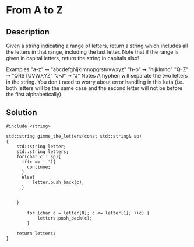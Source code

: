 # From A to Z

## Description
Given a string indicating a range of letters, return a string which includes all the letters in that range, including the last letter.
Note that if the range is given in capital letters, return the string in capitals also!

Examples
"a-z" ➞ "abcdefghijklmnopqrstuvwxyz"
"h-o" ➞ "hijklmno"
"Q-Z" ➞ "QRSTUVWXYZ"
"J-J" ➞ "J"
Notes
A hyphen will separate the two letters in the string.
You don't need to worry about error handling in this kata (i.e. both letters will be the same case and the second letter will not be before the first alphabetically).

## Solution
    #include <string>
    
    std::string gimme_the_letters(const std::string& sp)
    {
        std::string letter;
        std::string letters;
        for(char c : sp){
          if(c == '-'){
            continue;
          }
          else{
              letter.push_back(c);
          }
    
          
        }
      
            for (char c = letter[0]; c <= letter[1]; ++c) {
                letters.push_back(c);
            }
      
        return letters;
    }
